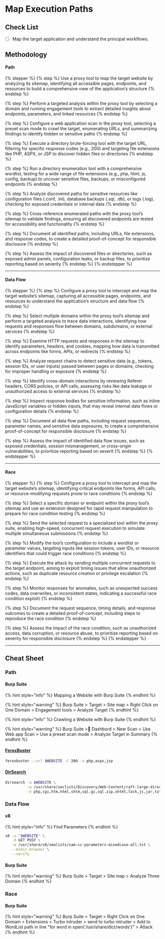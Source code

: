 # Map Execution Paths

## Check List&#x20;

* [ ] Map the target application and understand the principal workflows.

## Methodology

#### Path

{% stepper %}
{% step %}
Use a proxy tool to map the target website by analyzing its sitemap, identifying all accessible pages, endpoints, and resources to build a comprehensive view of the application’s structure
{% endstep %}

{% step %}
Perform a targeted analysis within the proxy tool by selecting a domain and running engagement tools to extract detailed insights about endpoints, parameters, and linked resources
{% endstep %}

{% step %}
Configure a web application scan in the proxy tool, selecting a preset scan mode to crawl the target, enumerating URLs, and summarizing findings to identify hidden or sensitive paths
{% endstep %}

{% step %}
Execute a directory brute-forcing tool with the target URL, filtering for specific response codes (e.g., 200) and targeting file extensions like PHP, ASPX, or JSP to discover hidden files or directories
{% endstep %}

{% step %}
Run a directory enumeration tool with a comprehensive wordlist, testing for a wide range of file extensions (e.g., php, html, js, config, backup) to uncover sensitive files, backups, or misconfigured endpoints
{% endstep %}

{% step %}
Analyze discovered paths for sensitive resources like configuration files (.conf, .ini), database backups (.sql, .db), or logs (.log), checking for exposed credentials or internal data
{% endstep %}

{% step %}
Cross-reference enumerated paths with the proxy tool’s sitemap to validate findings, ensuring all discovered endpoints are tested for accessibility and functionality
{% endstep %}

{% step %}
Document all identified paths, including URLs, file extensions, and response codes, to create a detailed proof-of-concept for responsible disclosure
{% endstep %}

{% step %}
Assess the impact of discovered files or directories, such as exposed admin panels, configuration leaks, or backup files, to prioritize reporting based on severity
{% endstep %}
{% endstepper %}

***

#### Data Flow

{% stepper %}
{% step %}
Configure a proxy tool to intercept and map the target website’s sitemap, capturing all accessible pages, endpoints, and resources to understand the application’s structure and data flow
{% endstep %}

{% step %}
Select multiple domains within the proxy tool’s sitemap and perform a targeted analysis to trace data interactions, identifying how requests and responses flow between domains, subdomains, or external services
{% endstep %}

{% step %}
Examine HTTP requests and responses in the sitemap to identify parameters, headers, and cookies, mapping how data is transmitted across endpoints like forms, APIs, or redirects
{% endstep %}

{% step %}
Analyze request chains to detect sensitive data (e.g., tokens, session IDs, or user inputs) passed between pages or domains, checking for improper handling or exposure
{% endstep %}

{% step %}
Identify cross-domain interactions by reviewing Referer headers, CORS policies, or API calls, assessing risks like data leakage or unauthorized access to external services
{% endstep %}

{% step %}
Inspect response bodies for sensitive information, such as inline JavaScript variables or hidden inputs, that may reveal internal data flows or configuration details
{% endstep %}

{% step %}
Document all data flow paths, including request sequences, parameter names, and sensitive data exposures, to create a comprehensive proof-of-concept for responsible disclosure
{% endstep %}

{% step %}
Assess the impact of identified data flow issues, such as exposed credentials, session mismanagement, or cross-origin vulnerabilities, to prioritize reporting based on severit
{% endstep %}
{% endstepper %}

***

#### Race

{% stepper %}
{% step %}
Configure a proxy tool to intercept and map the target website’s sitemap, identifying critical endpoints like forms, API calls, or resource-modifying requests prone to race conditions
{% endstep %}

{% step %}
Select a specific domain or endpoint within the proxy tool’s sitemap and use an extension designed for rapid request manipulation to prepare for race condition testing
{% endstep %}

{% step %}
Send the selected request to a specialized tool within the proxy suite, enabling high-speed, concurrent request execution to simulate multiple simultaneous submissions
{% endstep %}

{% step %}
Modify the tool’s configuration to include a wordlist or parameter values, targeting inputs like session tokens, user IDs, or resource identifiers that could trigger race conditions
{% endstep %}

{% step %}
Execute the attack by sending multiple concurrent requests to the target endpoint, aiming to exploit timing issues that allow unauthorized actions, such as duplicate resource creation or privilege escalation
{% endstep %}

{% step %}
Monitor responses for anomalies, such as unexpected success codes, data overwrites, or inconsistent states, indicating a successful race condition exploit\\
{% endstep %}

{% step %}
Document the request sequence, timing details, and response outcomes to create a detailed proof-of-concept, including steps to reproduce the race condition
{% endstep %}

{% step %}
Assess the impact of the race condition, such as unauthorized access, data corruption, or resource abuse, to prioritize reporting based on severity for responsible disclosure
{% endstep %}
{% endstepper %}

***

## Cheat Sheet

### Path

#### Burp Suite

{% hint style="info" %}
Mapping a Website with Burp Suite
{% endhint %}

{% hint style="warning" %}
Burp Suite > Target > Site map > Right Click on One Domain > Engagement tools > Analyze Target
{% endhint %}

{% hint style="info" %}
Crawling a Website with Burp Suite
{% endhint %}

{% hint style="warning" %}
Burp Suite > ِDashbord > New Scan > Use Web app Scan > Use a preset scan mode > Analyze Target in Summary
{% endhint %}

#### [FeroxBuster](https://www.google.com/url?sa=t\&source=web\&rct=j\&opi=89978449\&url=https://github.com/epi052/feroxbuster\&ved=2ahUKEwiU3pPJrqGJAxV1Q6QEHe2kNVcQFnoECBkQAQ\&usg=AOvVaw3nTxxRaPVVZSoVDW5LKrjt)

```bash
feroxbuster --url $WEBSITE -C 200 -x php,aspx,jsp
```

#### [DirSearch](https://www.google.com/url?sa=t\&source=web\&rct=j\&opi=89978449\&url=https://github.com/maurosoria/dirsearch\&ved=2ahUKEwjJ3-LUrqGJAxWBVqQEHcsEKvkQFnoECAoQAQ\&usg=AOvVaw09pWqpI-PVNuVwz_h5SCtz)

```bash
dirsearch -u $WEBSITE \
          -w /usr/share/seclists/Discovery/Web-Content/raft-large-directories.txt \
          -e php,cgi,htm,html,shtm,sql.gz,sql.zip,shtml,lock,js,jar,txt,bak,inc,smp,csv,cache,zip,old,conf,config,backup,log,pl,asp,aspx,jsp,sql,db,sqlite,mdb,wasl,tar.gz,tar.bz2,7z,rar,json,xml,yml,yaml,ini,java,py,rb,php3,php4,php5
```

### Data Flow&#x20;

#### x8

{% hint style="info" %}
Find Parameters
{% endhint %}

```bash
x8 -u "$WEBSITE" \
   -X GET POST \
   -w /usr/share/x8/smalists/sam-cc-parameters-mixedcase-all.txt \
   --mimic-browser \
   --verify
```

#### Burp Suite

{% hint style="warning" %}
Burp Suite > Target > Site map > Analyze Three Domain&#x20;
{% endhint %}

### Race

#### Burp Suite

{% hint style="warning" %}
Burp Suite > Target > Right Click on One Domain > Extensions > Turbo intruder > send to turbo intruder > Add to WordList path in line "for word in open('/usr/share/dict/words')" > Attack
{% endhint %}

